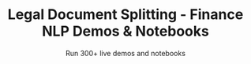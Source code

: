---
layout: demopagenew
title: Legal Document Splitting - Finance NLP Demos & Notebooks
seotitle: 'Finance NLP: Legal Document Splitting - John Snow Labs'
subtitle: Run 300+ live demos and notebooks
full_width: true
permalink: /long_document_splitting
key: demo
nav_key: demo
article_header:
  type: demo
license: false
mode: immersivebg
show_edit_on_github: false
show_date: false
data:
  sections:  
    - secheader: yes
      secheader:
        - subtitle: Legal Document Splitting - Live Demos & Notebooks
          activemenu: long_document_splitting
      source: yes
      source: 
        - title: Extract headers and subheaders 
          id: extract_headers_subheaders_from_legal_documents   
          image: 
              src: /assets/images/Extract_Headers_and_Subheaders_from_Legal_Documents.svg
          excerpt: This model uses Name Entity Recognition to detect HEADERS and SUBHEADERS with aims to detect the different sections of a legal document.
          actions:
          - text: Live Demo
            type: normal
            url: https://demo.johnsnowlabs.com/legal/LEGALNER_HEADERS/
          - text: Colab
            type: blue_btn
            url:    
        - title: Long Text Splitting
          id: long_text_splitting   
          image: 
              src: /assets/images/Long_Text_Splitting.svg
          excerpt: Select in the dropdown on the left Paragraph, Long Sentence or Section splitting, to check what our Text Splitting Annotators can do for you when working with long financial or legal documents.
          actions:
          - text: Live Demo
            type: normal
            url: https://demo.johnsnowlabs.com/finance/TEXT_SPLITTING/
          - text: Colab
            type: blue_btn
            url:         
---